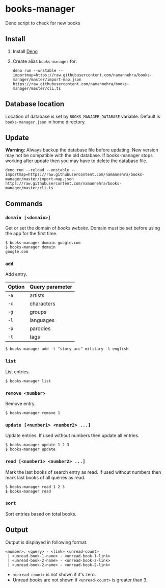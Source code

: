 # books-manager

Deno script to check for new books

## Install

1. Install [Deno](https://deno.land/)

2. Create alias `books-manager` for:

    ```
    deno run --unstable --importmap=https://raw.githubusercontent.com/namannehra/books-manager/master/import-map.json https://raw.githubusercontent.com/namannehra/books-manager/master/cli.ts
    ```

## Database location

Location of database is set by `BOOKS_MANAGER_DATABASE` variable. Default is
`books-manager.json` in home directory.

## Update

**Warning:** Always backup the database file before updating. New version may
not be compatible with the old database. If books-manager stops working after
update then you may have to delete the database file.

```
deno run --reload --unstable --importmap=https://raw.githubusercontent.com/namannehra/books-manager/master/import-map.json https://raw.githubusercontent.com/namannehra/books-manager/master/cli.ts
```

## Commands

### `domain [<domain>]`
Get or set the domain of *books website*. Domain must be set before using the
app for the first time.
```
$ books-manager domain google.com
$ books-manager domain
google.com
```

### `add`
Add entry.

| Option | Query parameter |
|--------|-----------------|
| `-a`   | artists         |
| `-c`   | characters      |
| `-g`   | groups          |
| `-l`   | languages       |
| `-p`   | parodies        |
| `-t`   | tags            |
```
$ books-manager add -t "story arc" military -l english
```

### `list`
List entries.
```
$ books-manager list
```

### `remove <number>`
Remove entry.
```
$ books-manager remove 1
```

### `update [<number1> <number2> ...]`
Update entries. If used without numbers then update all entries.
```
$ books-manager update 1 2 3
$ books-manager update
```

### `read [<number1> <number2> ...]`
Mark the last books of search entry as read. If used without numbers then mark
last books of all queries as read.
```
$ books-manager read 1 2 3
$ books-manager read
```

### `sort`
Sort entries based on total books.

## Output
Output is displayed in following format.
```
<number>. <query> - <link> <unread-count>
 | <unread-book-1-name> - <unread-book-1-link>
 | <unread-book-2-name> - <unread-book-2-link>
 | <unread-book-2-name> - <unread-book-2-link>
```
- `<unread-count>` is not shown if it's zero.
- Unread books are not shown if `<unread-count>` is greater than 3.
